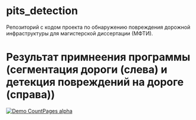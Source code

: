# pits_detection
Репозиторий с кодом проекта по обнаружению повреждения дорожной инфраструктуры для магистерской диссертации (МФТИ).

# Результат примнеения программы (сегментация дороги (слева) и детекция повреждений на дороге (справа))
[![Demo CountPages alpha](https://share.gifyoutube.com/KzB6Gb.gif)](https://www.youtube.com/watch?v=ek1j272iAmc)
